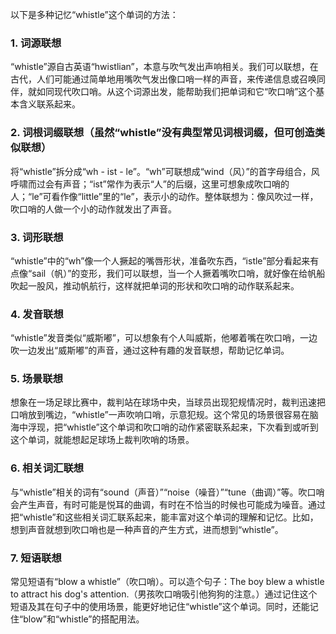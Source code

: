 以下是多种记忆“whistle”这个单词的方法：

### 1. 词源联想
“whistle”源自古英语“hwistlian”，本意与吹气发出声响相关。我们可以联想，在古代，人们可能通过简单地用嘴吹气发出像口哨一样的声音，来传递信息或召唤同伴，就如同现代吹口哨。从这个词源出发，能帮助我们把单词和它“吹口哨”这个基本含义联系起来。

### 2. 词根词缀联想（虽然“whistle”没有典型常见词根词缀，但可创造类似联想）
将“whistle”拆分成“wh - ist - le”。“wh”可联想成“wind（风）”的首字母组合，风呼啸而过会有声音；“ist”常作为表示“人”的后缀，这里可想象成吹口哨的人；“le”可看作像“little”里的“le”，表示小的动作。整体联想为：像风吹过一样，吹口哨的人做一个小的动作就发出了声音。

### 3. 词形联想
“whistle”中的“wh”像一个人撅起的嘴唇形状，准备吹东西，“istle”部分看起来有点像“sail（帆）”的变形，我们可以联想，当一个人撅着嘴吹口哨，就好像在给帆船吹起一股风，推动帆航行，这样就把单词的形状和吹口哨的动作联系起来。

### 4. 发音联想
“whistle”发音类似“威斯嘟”，可以想象有个人叫威斯，他嘟着嘴在吹口哨，一边吹一边发出“威斯嘟”的声音，通过这种有趣的发音联想，帮助记忆单词。

### 5. 场景联想
想象在一场足球比赛中，裁判站在球场中央，当球员出现犯规情况时，裁判迅速把口哨放到嘴边，“whistle”一声吹响口哨，示意犯规。这个常见的场景很容易在脑海中浮现，把“whistle”这个单词和吹口哨的动作紧密联系起来，下次看到或听到这个单词，就能想起足球场上裁判吹哨的场景。

### 6. 相关词汇联想
与“whistle”相关的词有“sound（声音）”“noise（噪音）”“tune（曲调）”等。吹口哨会产生声音，有时可能是悦耳的曲调，有时在不恰当的时候也可能成为噪音。通过把“whistle”和这些相关词汇联系起来，能丰富对这个单词的理解和记忆。比如，想到声音就想到吹口哨也是一种声音的产生方式，进而想到“whistle”。

### 7. 短语联想
常见短语有“blow a whistle”（吹口哨）。可以造个句子：The boy blew a whistle to attract his dog's attention.（男孩吹口哨吸引他狗狗的注意。）通过记住这个短语及其在句子中的使用场景，能更好地记住“whistle”这个单词。同时，还能记住“blow”和“whistle”的搭配用法。 